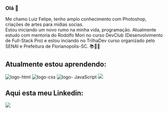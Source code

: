### Olá 👋

<p>Me chamo Luiz Felipe, tenho amplo conhecimento com Photoshop, criações de artes para midias socias.
<br>
Estou iniciando um novo rumo na minha vida, programação. Atualmente estudo com mentoria do Rodolfo Mori no curso DevClub (Desenvolvimento de Full-Stack Pro) e estou inciando no TrilhaDev curso organizado pelo SENAI e Prefeitura de Florianopolis-SC. 📚🙏🚀</p>

<h2>Atualmente estou aprendendo:</h2> 
 <img src="https://img.shields.io/badge/HTML5-E34F26?style=for-the-badge&logo=html5&logoColor=white" alt="logo-html">
 <img src="https://img.shields.io/badge/CSS-239120?&style=for-the-badge&logo=css3&logoColor=white" alt="logo-css" >
 <img src="https://img.shields.io/badge/JavaScript-F7DF1E?style=for-the-badge&logo=javascript&logoColor=black" alt="logo- 
      JavaScript">
 <img src="https://img.shields.io/badge/React-20232A?style=for-the-badge&logo=react&logoColor=61DAFB">
      
<h2>Aqui esta meu Linkedin:</h2>
<a href="https://www.linkedin.com/in/luiz-felipe-arantes-42121025b/" target="_blank"> <img src="https://img.shields.io/badge/LinkedIn-0077B5?style=for-the-badge&logo=linkedin&logoColor=white"></a>

